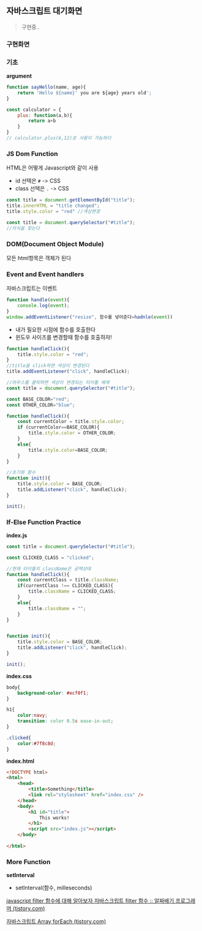 ## 자바스크립트 대기화면

> 구현중..



### 구현화면







### 기초

**argument**

```javascript
function sayHello(name, age){
    return 'Hello ${name}' you are ${age} years old';
}
```

```javascript
const calculator = {
    plus: function(a,b){
        return a+b
    }
}
// calculator.plus(6,12)로 사용이 가능하다
```



### JS Dom Function

HTML은 어떻게 Javascript와 같이 사용

- id 선택은 `#` -> CSS
- class 선택은 `.` -> CSS

```javascript
const title = document.getElementById("title");
title.innerHTML = "title changed";
title.style.color = "red" //색상변경

const title = document.querySelector("#title");
//자식을 찾는다
```



### DOM(Document Object Module)

모든 html항목은 객체가 된다



### Event and Event handlers

자바스크립트는 이벤트

```javascript
function handle(event){
    console.log(event);
}
window.addEventListener("resize", 함수를 넣어준다=hadnle(event))
```

- 내가 필요한 시점에 함수를 호출한다
- 윈도우 사이즈를 변경할때 함수를 호출하자!

```javascript
function handleClick(){
    title.style.color = "red";
}
//title을 click하면 색상이 변경된다
title.addEventListener("click", handleClick);
```

```javascript
//마우스를 클릭하면 색상이 변경되는 타이틀 예제
const title = document.querySelector("#title");

const BASE_COLOR="red";
const OTHER_COLOR="blue";

function handleClick(){
    const currentColor = title.style.color;
    if (currentColor==BASE_COLOR){
        title.style.color = OTHER_COLOR;
    }
    else{
        title.style.color=BASE_COLOR;
    }
}

//초기화 함수
function init(){
    title.style.color = BASE_COLOR;
    title.addListener("click", handleClick);
}

init();
```



### If-Else Function Practice

**index.js**

```javascript
const title = document.querySelector("#title");

const CLICKED_CLASS = "clicked";

//현재 타이틀의 className은 공백상태
function handleClick(){
    const currentClass = title.className;
    if(currentClass !== CLICKED_CLASS){
        title.className = CLICKED_CLASS;
    }
    else{
        title.className = "";
    }
}


function init(){
    title.style.color = BASE_COLOR;
    title.addListener("click", handleClick);
}

init();
```

**index.css**

```css
body{
    background-color: #ecf0f1;
}

h1{
    color:navy;
    transition: color 0.5s ease-in-out;
}

.clicked{
    color:#7f8c8d;
}
```

**index.html**

```html
<!DOCTYPE html>
<html>
    <head>
        <title>Something</title>
        <link rel="stylesheet" href="index.css" />
    </head>
    <body>
        <h1 id="title">
            This works!
        </h1>
        <script src="index.js"></script>
    </body>
    
</html>
```





### More Function

**setInterval**

- setInterval(함수, milleseconds)

[javascript filter 함수에 대해 알아보자 자바스크립트 filter 함수 :: 알짜배기 프로그래머 (tistory.com)](https://aljjabaegi.tistory.com/312)

[자바스크립트 Array forEach (tistory.com)](https://yuddomack.tistory.com/entry/자바스크립트-Array-forEach)